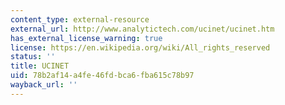 ```yaml
---
content_type: external-resource
external_url: http://www.analytictech.com/ucinet/ucinet.htm
has_external_license_warning: true
license: https://en.wikipedia.org/wiki/All_rights_reserved
status: ''
title: UCINET
uid: 78b2af14-a4fe-46fd-bca6-fba615c78b97
wayback_url: ''
---
```

